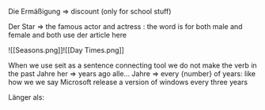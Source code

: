 Die Ermäßigung => discount (only for school stuff)

Der Star => the famous actor and actress : the word is for both male and female and both use der article here


![[Seasons.png]]![[Day Times.png]]


When we use seit as a sentence connecting tool we do not make the verb in the past
Jahre her =>  years ago
alle... Jahre => every {number} of years: like how we we say Microsoft release a version of windows every three years

Länger als: 